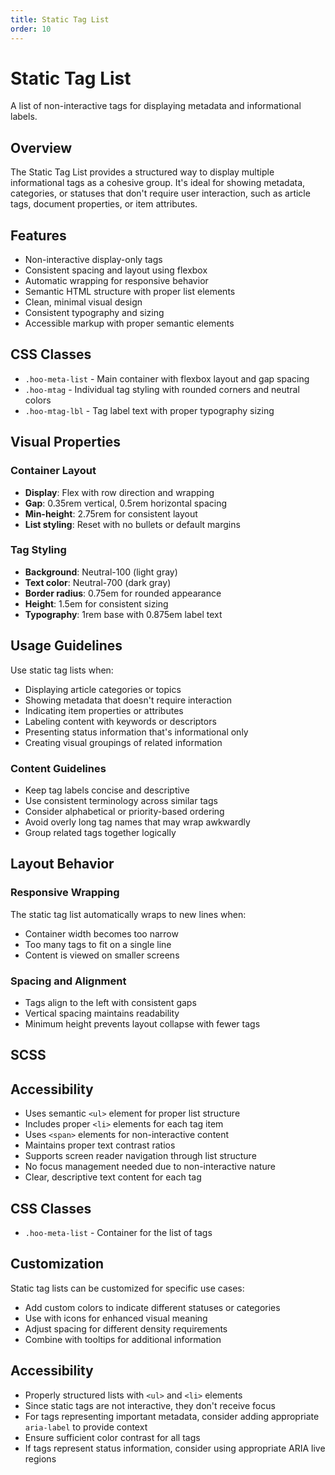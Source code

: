 ```yaml
---
title: Static Tag List
order: 10
---
```


# Static Tag List

A list of non-interactive tags for displaying metadata and informational labels.

## Overview

The Static Tag List provides a structured way to display multiple informational tags as a cohesive group. It's ideal for showing metadata, categories, or statuses that don't require user interaction, such as article tags, document properties, or item attributes.

## Features

- Non-interactive display-only tags
- Consistent spacing and layout using flexbox
- Automatic wrapping for responsive behavior
- Semantic HTML structure with proper list elements
- Clean, minimal visual design
- Consistent typography and sizing
- Accessible markup with proper semantic elements

## CSS Classes

- `.hoo-meta-list` - Main container with flexbox layout and gap spacing
- `.hoo-mtag` - Individual tag styling with rounded corners and neutral colors
- `.hoo-mtag-lbl` - Tag label text with proper typography sizing

## Visual Properties

### Container Layout

- **Display**: Flex with row direction and wrapping
- **Gap**: 0.35rem vertical, 0.5rem horizontal spacing
- **Min-height**: 2.75rem for consistent layout
- **List styling**: Reset with no bullets or default margins

### Tag Styling

- **Background**: Neutral-100 (light gray)
- **Text color**: Neutral-700 (dark gray)
- **Border radius**: 0.75em for rounded appearance
- **Height**: 1.5em for consistent sizing
- **Typography**: 1rem base with 0.875em label text

## Usage Guidelines

Use static tag lists when:

- Displaying article categories or topics
- Showing metadata that doesn't require interaction
- Indicating item properties or attributes
- Labeling content with keywords or descriptors
- Presenting status information that's informational only
- Creating visual groupings of related information

### Content Guidelines

- Keep tag labels concise and descriptive
- Use consistent terminology across similar tags
- Consider alphabetical or priority-based ordering
- Avoid overly long tag names that may wrap awkwardly
- Group related tags together logically

## Layout Behavior

### Responsive Wrapping

The static tag list automatically wraps to new lines when:

- Container width becomes too narrow
- Too many tags to fit on a single line
- Content is viewed on smaller screens

### Spacing and Alignment

- Tags align to the left with consistent gaps
- Vertical spacing maintains readability
- Minimum height prevents layout collapse with fewer tags

## SCSS

## Accessibility

- Uses semantic `<ul>` element for proper list structure
- Includes proper `<li>` elements for each tag item
- Uses `<span>` elements for non-interactive content
- Maintains proper text contrast ratios
- Supports screen reader navigation through list structure
- No focus management needed due to non-interactive nature
- Clear, descriptive text content for each tag

## CSS Classes

* `.hoo-meta-list` - Container for the list of tags

## Customization

Static tag lists can be customized for specific use cases:
* Add custom colors to indicate different statuses or categories
* Use with icons for enhanced visual meaning
* Adjust spacing for different density requirements
* Combine with tooltips for additional information

## Accessibility

* Properly structured lists with `<ul>` and `<li>` elements
* Since static tags are not interactive, they don't receive focus
* For tags representing important metadata, consider adding appropriate `aria-label` to provide context
* Ensure sufficient color contrast for all tags
* If tags represent status information, consider using appropriate ARIA live regions
